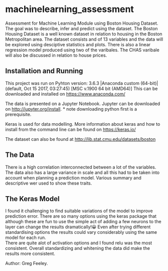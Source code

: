 # machinelearning_assessment
Assessment for Machine Learning Module using Boston Housing Dataset. The goal was to describe, infer and predict using the dataset. The Boston Housing Dataset is a well known dataset in relation to housing in the Boston Metropolitan area. The dataset consists and of 13 variables and the data will be explored using desciptive statistics and plots. There is also a linear regression model produced using two of the varibales. The CHAS varibale will also be discussed in relation to house prices.

## Installation and Running

This project was run on Pyhton version: 3.6.3 |Anaconda custom (64-bit)| (default, Oct 15 2017, 03:27:45) [MSC v.1900 64 bit (AMD64)]
This can be downloaded and installed on https://www.anaconda.com/<br>

The data is presented on a Jupyter Notebook.
Jupyter can be downloaded on http://jupyter.org/install. * note downloading python first is a prerequisite.<br>

Keras is used for data modelling.
More information about keras and how to install from the command line can be found on https://keras.io/

The dataset can also be found at http://lib.stat.cmu.edu/datasets/boston

## The Data

There is a high correlation interconnected between a lot of the variables. The data also has a large variance in scale and all this had to be taken into account when planning a prediction model. Various summary and descriptive wer used to show these traits.

## The Keras Model

I found it challenging to find suitable variations of the model to improve prediction error. There are so many options using the keras package that although these are fun to use the simple act of adding a few neurons to the layer can change the results dramatically!:grinning: Even after trying different standardising options the results could vary considerably using the same model for each run.<br> 
There are quite alot of activation options and I found relu was the most consistent. Overall standardizing and whitening the data did make the results more consistent.   

Author: Greg Feeley.
